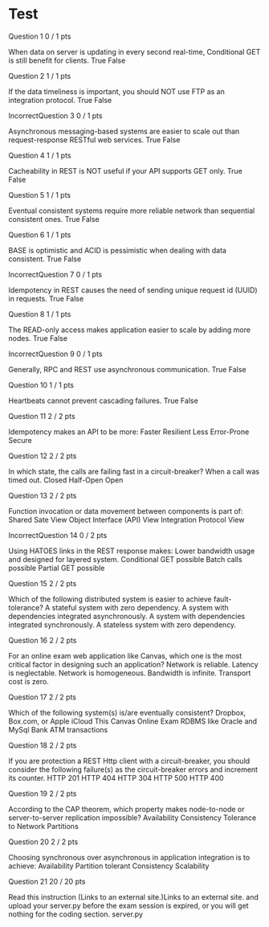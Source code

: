 # Test
Question 1
0 / 1 pts

When data on server is updating in every second real-time, Conditional GET is still benefit for clients.
  True
  False
 
Question 2
1 / 1 pts

If the data timeliness is important, you should NOT use FTP as an integration protocol.
  True
  False
 
IncorrectQuestion 3
0 / 1 pts

Asynchronous messaging-based systems are easier to scale out than request-response RESTful web services.
  True
  False
 
Question 4
1 / 1 pts

Cacheability in REST is NOT useful if your API supports GET only.
  True
  False
 
Question 5
1 / 1 pts

Eventual consistent systems require more reliable network than sequential consistent ones.
  True
  False
 
Question 6
1 / 1 pts

BASE is optimistic and ACID is pessimistic when dealing with data consistent.
  True
  False
 
IncorrectQuestion 7
0 / 1 pts

Idempotency in REST causes the need of sending unique request id (UUID) in requests.
  True
  False
 
Question 8
1 / 1 pts

The READ-only access makes application easier to scale by adding more nodes.
  True
  False
 
IncorrectQuestion 9
0 / 1 pts

Generally, RPC and REST use asynchronous communication.
  True
  False
 
Question 10
1 / 1 pts

Heartbeats cannot prevent cascading failures.
  True
  False
 
Question 11
2 / 2 pts

Idempotency makes an API to be more:
  Faster
  Resilient
  Less Error-Prone
  Secure
 
Question 12
2 / 2 pts

In which state, the calls are failing fast in a circuit-breaker?
  When a call was timed out.
  Closed
  Half-Open
  Open
 
Question 13
2 / 2 pts

Function invocation or data movement between components is part of:
  Shared Sate View
  Object Interface (API) View
  Integration Protocol View
 
IncorrectQuestion 14
0 / 2 pts

Using HATOES links in the REST response makes:
  Lower bandwidth usage and designed for layered system.
  Conditional GET possible
  Batch calls possible
  Partial GET possible
 
Question 15
2 / 2 pts

Which of the following distributed system is easier to achieve fault-tolerance?
  A stateful system with zero dependency.
  A system with dependencies integrated asynchronously.
  A system with dependencies integrated synchronously.
  A stateless system with zero dependency.
 
Question 16
2 / 2 pts

For an online exam web application like Canvas, which one is the most critical factor in designing such an application?
  Network is reliable.
  Latency is neglectable.
  Network is homogeneous.
  Bandwidth is infinite.
  Transport cost is zero.
 
Question 17
2 / 2 pts

Which of the following system(s) is/are eventually consistent?
  Dropbox, Box.com, or Apple iCloud
  This Canvas Online Exam
  RDBMS like Oracle and MySql
  Bank ATM transactions
 
Question 18
2 / 2 pts

If you are protection a REST Http client with a circuit-breaker, you should consider the following failure(s) as the circuit-breaker errors and increment its counter.
  HTTP 201
  HTTP 404
  HTTP 304
  HTTP 500
  HTTP 400
 
Question 19
2 / 2 pts

According to the CAP theorem, which property makes node-to-node or server-to-server replication impossible?
  Availability
  Consistency
  Tolerance to Network Partitions
 
Question 20
2 / 2 pts

Choosing synchronous over asynchronous in application integration is to achieve:
  Availability
  Partition tolerant
  Consistency
  Scalability
 
Question 21
20 / 20 pts

Read this instruction (Links to an external site.)Links to an external site. and upload your server.py before the exam session is expired, or you will get nothing for the coding section.
server.py
